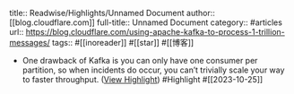 title:: Readwise/Highlights/Unnamed Document
author:: [[blog.cloudflare.com]]
full-title:: Unnamed Document
category:: #articles
url:: https://blog.cloudflare.com/using-apache-kafka-to-process-1-trillion-messages/
tags:: #[[inoreader]] #[[star]] #[[博客]]

- One drawback of Kafka is you can only have one consumer per partition, so when incidents do occur, you can’t trivially scale your way to faster throughput. ([View Highlight](https://read.readwise.io/read/01hdj9wqczdnt0xqkbjrx4ce5z)) #Highlight #[[2023-10-25]]